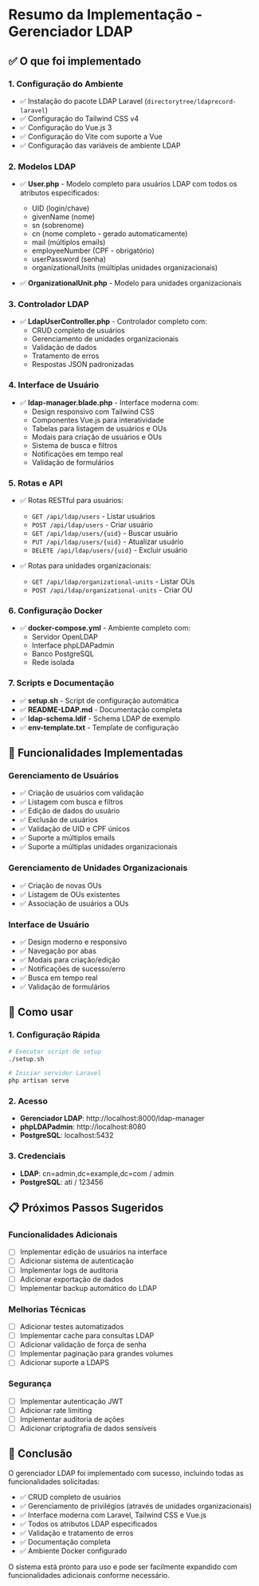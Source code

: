 # Resumo da Implementação - Gerenciador LDAP

## ✅ O que foi implementado

### 1. **Configuração do Ambiente**
- ✅ Instalação do pacote LDAP Laravel (`directorytree/ldaprecord-laravel`)
- ✅ Configuração do Tailwind CSS v4
- ✅ Configuração do Vue.js 3
- ✅ Configuração do Vite com suporte a Vue
- ✅ Configuração das variáveis de ambiente LDAP

### 2. **Modelos LDAP**
- ✅ **User.php** - Modelo completo para usuários LDAP com todos os atributos especificados:
  - UID (login/chave)
  - givenName (nome)
  - sn (sobrenome)
  - cn (nome completo - gerado automaticamente)
  - mail (múltiplos emails)
  - employeeNumber (CPF - obrigatório)
  - userPassword (senha)
  - organizationalUnits (múltiplas unidades organizacionais)

- ✅ **OrganizationalUnit.php** - Modelo para unidades organizacionais

### 3. **Controlador LDAP**
- ✅ **LdapUserController.php** - Controlador completo com:
  - CRUD completo de usuários
  - Gerenciamento de unidades organizacionais
  - Validação de dados
  - Tratamento de erros
  - Respostas JSON padronizadas

### 4. **Interface de Usuário**
- ✅ **ldap-manager.blade.php** - Interface moderna com:
  - Design responsivo com Tailwind CSS
  - Componentes Vue.js para interatividade
  - Tabelas para listagem de usuários e OUs
  - Modais para criação de usuários e OUs
  - Sistema de busca e filtros
  - Notificações em tempo real
  - Validação de formulários

### 5. **Rotas e API**
- ✅ Rotas RESTful para usuários:
  - `GET /api/ldap/users` - Listar usuários
  - `POST /api/ldap/users` - Criar usuário
  - `GET /api/ldap/users/{uid}` - Buscar usuário
  - `PUT /api/ldap/users/{uid}` - Atualizar usuário
  - `DELETE /api/ldap/users/{uid}` - Excluir usuário

- ✅ Rotas para unidades organizacionais:
  - `GET /api/ldap/organizational-units` - Listar OUs
  - `POST /api/ldap/organizational-units` - Criar OU

### 6. **Configuração Docker**
- ✅ **docker-compose.yml** - Ambiente completo com:
  - Servidor OpenLDAP
  - Interface phpLDAPadmin
  - Banco PostgreSQL
  - Rede isolada

### 7. **Scripts e Documentação**
- ✅ **setup.sh** - Script de configuração automática
- ✅ **README-LDAP.md** - Documentação completa
- ✅ **ldap-schema.ldif** - Schema LDAP de exemplo
- ✅ **env-template.txt** - Template de configuração

## 🎯 Funcionalidades Implementadas

### **Gerenciamento de Usuários**
- ✅ Criação de usuários com validação
- ✅ Listagem com busca e filtros
- ✅ Edição de dados do usuário
- ✅ Exclusão de usuários
- ✅ Validação de UID e CPF únicos
- ✅ Suporte a múltiplos emails
- ✅ Suporte a múltiplas unidades organizacionais

### **Gerenciamento de Unidades Organizacionais**
- ✅ Criação de novas OUs
- ✅ Listagem de OUs existentes
- ✅ Associação de usuários a OUs

### **Interface de Usuário**
- ✅ Design moderno e responsivo
- ✅ Navegação por abas
- ✅ Modais para criação/edição
- ✅ Notificações de sucesso/erro
- ✅ Busca em tempo real
- ✅ Validação de formulários

## 🚀 Como usar

### **1. Configuração Rápida**
```bash
# Executar script de setup
./setup.sh

# Iniciar servidor Laravel
php artisan serve
```

### **2. Acesso**
- **Gerenciador LDAP**: http://localhost:8000/ldap-manager
- **phpLDAPadmin**: http://localhost:8080
- **PostgreSQL**: localhost:5432

### **3. Credenciais**
- **LDAP**: cn=admin,dc=example,dc=com / admin
- **PostgreSQL**: ati / 123456

## 📋 Próximos Passos Sugeridos

### **Funcionalidades Adicionais**
- [ ] Implementar edição de usuários na interface
- [ ] Adicionar sistema de autenticação
- [ ] Implementar logs de auditoria
- [ ] Adicionar exportação de dados
- [ ] Implementar backup automático do LDAP

### **Melhorias Técnicas**
- [ ] Adicionar testes automatizados
- [ ] Implementar cache para consultas LDAP
- [ ] Adicionar validação de força de senha
- [ ] Implementar paginação para grandes volumes
- [ ] Adicionar suporte a LDAPS

### **Segurança**
- [ ] Implementar autenticação JWT
- [ ] Adicionar rate limiting
- [ ] Implementar auditoria de ações
- [ ] Adicionar criptografia de dados sensíveis

## 🎉 Conclusão

O gerenciador LDAP foi implementado com sucesso, incluindo todas as funcionalidades solicitadas:

- ✅ CRUD completo de usuários
- ✅ Gerenciamento de privilégios (através de unidades organizacionais)
- ✅ Interface moderna com Laravel, Tailwind CSS e Vue.js
- ✅ Todos os atributos LDAP especificados
- ✅ Validação e tratamento de erros
- ✅ Documentação completa
- ✅ Ambiente Docker configurado

O sistema está pronto para uso e pode ser facilmente expandido com funcionalidades adicionais conforme necessário. 